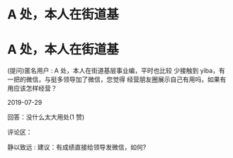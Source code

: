 # A 处，本人在街道基

# A 处，本人在街道基

(提问)匿名用户 : A 处，本人在街道基层事业编，平时也比较 少接触到 yiba，有一把的微信，与挺多领导加了微信，您觉得 经营朋友圈展示自己有用吗，如果有用应该怎样经营？

2019-07-29

回答：没什么太大用处(1 赞)

评论区：

静以致远 : 建议：有成绩直接给领导发微信，如何?